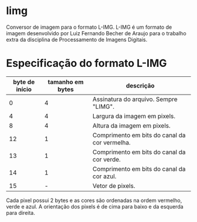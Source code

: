 # limg

Conversor de imagem para o formato L-IMG. L-IMG é um formato de 
imagem desenvolvido por Luiz Fernando Becher de Araujo para o 
trabalho extra da disciplina de Processamento de Imagens Digitais.

# Especificação do formato L-IMG

| byte de início | tamanho em bytes | descrição |
| --- | --- | --- |
| 0 | 4 | Assinatura do arquivo. Sempre "LIMG". |
| 4 | 4 | Largura da imagem em pixels. |
| 8 | 4 | Altura da imagem em pixels. |
| 12 | 1 | Comprimento em bits do canal da cor vermelha. |
| 13 | 1 | Comprimento em bits do canal da cor verde. |
| 14 | 1 | Comprimento em bits do canal da cor azul. |
| 15 | - | Vetor de pixels. |

Cada pixel possui 2 bytes e as cores são ordenadas na ordem vermelho, verde e azul.
A orientação dos pixels é de cima para baixo e da esquerda para direita.
